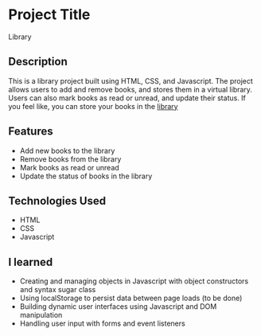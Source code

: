
# Project Title
Library

## Description
This is a library project built using HTML, CSS, and Javascript. The project allows users to add and remove books, and stores them in a virtual library. Users can also mark books as read or unread, and update their status. If you feel like, you can store your books in the [library](https://gilsabo.github.io/library/)
## Features
- Add new books to the library
- Remove books from the library
- Mark books as read or unread
- Update the status of books in the library
## Technologies Used
- HTML
- CSS
- Javascript
## I learned
- Creating and managing objects in Javascript with object constructors and syntax sugar class 
- Using localStorage to persist data between page loads (to be done)
- Building dynamic user interfaces using Javascript and DOM manipulation
- Handling user input with forms and event listeners

